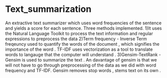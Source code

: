 # Text_summarization
An extractive text summarizer which uses word frequencies of the sentence and yields a score for each sentence. Three methods implemented. 
1)It uses the Natural Language Toolkit to process the text information and regular expressions to preprocess the data
2)Term frequency - Inverse Term freqeuncy used to quantify the words of the document , which signifies the importance of the word . 
TF-IDF uses vectorization as a tool to translate words to langauge that the computer will understand . 
3)Gensim-TextRank - Gensim is used to summarize the text . An davantage of gensim is that we will not have to go through preprocessing of the data 
as we did with word frequency and TF-IDF. Gensim removes stop words , stems text on its own .

